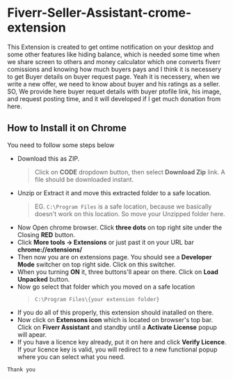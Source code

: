 # Fiverr-Seller-Assistant-crome-extension

This Extension is created to get ontime notification on your desktop and some other features like hiding balance, which is needed some time when we share screen to others and money calculator which one converts fiverr comissions and knowing how much buyers pays and I think it is necessery to get Buyer details on buyer request page. Yeah it is necessery, when we write a new offer, we need to know about buyer and his ratings as a seller. SO, We provide here buyer requet details with buyer ptofile link, his image, and request posting time, and it will developed if I get much donation from here.

## How to Install it on Chrome

You need to follow some steps below
- Download this as ZIP.
  > Click on **CODE** dropdown button, then select **Download Zip** link. A file should be downloaded instant.
- Unzip or Extract it and move this extracted folder to a safe location.
  > EG. `C:\Program Files` is a safe location, because we basically doesn't work on this location. So move your Unzipped folder here.
- Now Open chrome browser. Click **three dots** on top right site under the Closing **RED** button.
- Click **More tools -> Extensions** or just past it on your URL bar **chrome://extensions/**
- Then now you are on extensions page. You should see a **Developer Mode** switcher on top right side. Click on this switcher.
- When you turning **ON** it, three buttons'll apear on there. Click on **Load Unpacked** button.
- Now go select that folder which you moved on a safe location
  > `C:\Program Files\{your extension folder}`
- If you do all of this properly, this extension should inatalled on there.
- Now click on **Extensons icon** which is located on browser's top bar. Click on **Fiverr Assistant** and standby until a **Activate License** popup will apear.
- If you have a licence key already, put it on here and click **Verify Licence**. If your licence key is valid, you will redirect to a new functional popup where you can select what you need.

``Thank you``
